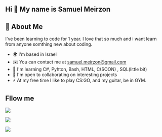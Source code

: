## Hi 👋 My name is Samuel Meirzon

## 🚀 About Me
I've been learning to code for 1 year. I love that so much and i want learn from anyone somthing new about coding.


- 🌍 I'm based in Israel
- ✉️ You can contact me at samuel.meirzon@gmail.com
- 🧠 I'm learning C#, Pyhton, Bash, HTML, C(SOON) , SQL(little bit)
- 🤝 I'm open to collaborating on interesting projects
- ⚡ At my free time I like to play CS:GO, and my guitar, be in GYM.


## Fllow me
[![](https://img.shields.io/youtube/channel/subscribers/UChAHIuQ3-AkQcJcpM6WYefQ?style=social)](https://www.youtube.com/channel/UChAHIuQ3-AkQcJcpM6WYefQ)

[![](https://img.shields.io/github/followers/samuel169518?style=social)](https://github.com/samuel169518)

[![](https://img.shields.io/twitch/status/shotdown18?style=social)](https://www.twitch.tv/shotdown18)
